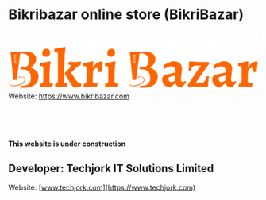 # Bikribazar online store (BikriBazar)
[![Bikribazar online store](./bikribazar_logo.png)](https://www.bikribazar.com)
Website: https://www.bikribazar.com

<br/>
<br/>
<br/>

**This website is under construction**
## Developer: Techjork IT Solutions Limited
Website: [www.techjork.com](https://www.techjork.com)
